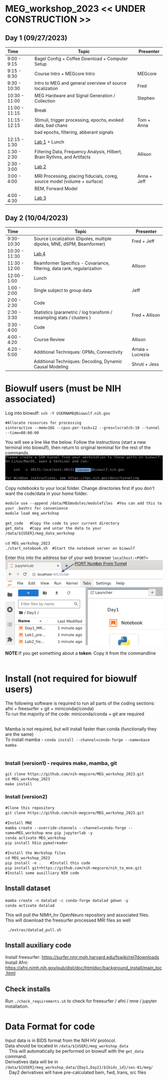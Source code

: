 # MEG_workshop_2023  << UNDER CONSTRUCTION >>

## Day 1 (09/27/2023)
| Time  | Topic | Presenter |
| :---- | ---- | ---- |
| 9:00 - 9:15 | Bagel Config + Coffee Download + Computer Setup |
| 9:15 - 9:30 | Course Intro + MEGcore Intro | MEGcore |
| 9:30 - 10:30 | Intro to MEG and general overview of source localization | Fred |
| 10:30 - 11:00 | MEG Hardware and Signal Generation / Collection | Stephen | 
| 11:00 - 11:15 | Break
| 11:15 - 12:15 | Stimuli, trigger processing, epochs, evoked data, bad chans | Tom + Anna |
|  |  bad epochs, filtering, abberant signals | 
| 12:15 - 1:30 | [Lab 1](https://github.com/nih-megcore/MEG_workshop_2023/blob/main/Day1/Lab1_preprocessing.ipynb) + Lunch | 
| 1:30 - 2:30 | Filtering Data, Frequency Analysis, Hilbert, Brain Rythms, and Artifacts | Allison | 
| 2:30 - 3:00 | [Lab 2](https://github.com/nih-megcore/MEG_workshop_2023/blob/main/Day1/Lab2_frequency_analysis.ipynb) |
| 3:00 - 4:00 | MRI Processing, placing fiducials, coreg, source model (volume + surface) | Anna + Jeff |
| | BEM, Forward Model | 
| 4:00 - 4:30 | [Lab 3](https://github.com/nih-megcore/MEG_workshop_2023/blob/main/Day1/Lab3_MRI_processing.ipynb) |

## Day 2 (10/04/2023)
| Time  | Topic | Presenter |
| :---- | ---- | ---- |
| 9:30-10:30 | Source Localization (Dipoles, multiple dipoles, MNE, dSPM, Beamformer) | Fred + Jeff | 
| 10:30 - 11:30 | [Lab 4](https://github.com/nih-megcore/MEG_workshop_2023/blob/main/Day2/Lab4_SourceLocalization.ipynb) | 
| 11:30 - 12:00 | Beamformer Specifics - Covariance, filtering, data rank, regularization | Allison |
| 12:00 - 1:00| Lunch |
| 1:00 - 2:00 | Single subject to group data | Jeff |
| 2:00 - 2:30 | Code |
| 2:30 - 3:30 | Statistics (parametric / log transform / resampling stats / clusters ) | Fred + Allison |
| 3:30 - 4:00 | Code | 
| 4:00 - 4:20 | Course Review | Allison |
| 4:20 - 5:00 | Additional Techniques: OPMs,  Connectivity | Amaia + Lucrezia |
| | Additional Techniques: Decoding, Dynamic Causal Modeling | Shruti + Jess |

# Biowulf users (must be NIH associated)
Log into biowulf:  `ssh -Y USERNAME@biowulf.nih.gov`
```
#Allocate resources for processing
sinteractive --mem=16G --cpus-per-task=12 --gres=lscratch:10 --tunnel --time=08:00:00
```
You will see a line like the below. Follow the instructions (start a new terminal into biowulf), then return to original terminal for the rest of the commands.
![Tunnel](extras/images/tunnel_prompt.png)

Copy notebooks to your local folder.  Change directories first if you don't want the code/data in your home folder.
```
module use --append /data/MEGmodules/modulefiles  #You can add this to your .bashrc for convenience
module load meg_workshop

get_code   #Copy the code to your current directory
get_data   #Copy and untar the data to your /data/${USER}/meg_data_workshop

cd MEG_workshop_2023 
./start_notebook.sh  #Start the notebook server on biowulf
```

Enter this into the address bar of your web browser `localhost:<PORT>` <br>
![JupyterLogin](extras/images/Jupyter_login.png)

**NOTE**:If you get something about a **token**: Copy it from the commandline<br><br>

# Install (not required for biowulf users)
The following software is required to run all parts of the coding sections: afni + freesurfer + git + miniconda(/conda) <br>
To run the majority of the code: miniconda/conda + git are required <br><br>

Mamba is not required, but will install faster than conda (functionally they are the same) <br>
To install mamba - `conda install --channel=conda-forge --name=base mamba`
<br><br>
### Install (version1) - requires make, mamba, git
```
git clone https://github.com/nih-megcore/MEG_workshop_2023.git
cd MEG_workshop_2023
make install 
```

### Install (version2) 
```
#Clone this repository
git clone https://github.com/nih-megcore/MEG_workshop_2023.git

#Install MNE
mamba create --override-channels --channel=conda-forge --name=MEG_workshop mne pip jupyterlab -y
conda activate MEG_workshop
pip install h5io pymatreader

#Install the Workshop files
cd MEG_workshop_2023
pip install -e .    #Install this code
pip install git+https://github.com/nih-megcore/nih_to_mne.git  #Install some auxilliary NIH code
```

## Install dataset
```
mamba create -n datalad -c conda-forge datalad gdown -y
conda activate datalad
```
This will pull the NIMH_hv OpenNeuro repository and associated files. <br>
This will download the freesurfer processed MRI files as well
```
 ./extras/datalad_pull.sh
```

## Install auxiliary code
Install freesurfer: https://surfer.nmr.mgh.harvard.edu/fswiki/rel7downloads <br>
Install Afni: https://afni.nimh.nih.gov/pub/dist/doc/htmldoc/background_install/main_toc.html <br>


## Check installs
Run `./check_requirements.sh` to check for freesurfer / afni / mne / jupyter installation.

# Data Format for code
Input data is in BIDS format from the NIH HV protocol. <br>
Data should be located in `/data/${USER}/meg_workshop_data` <br>
&nbsp;&nbsp; This will automatically be performed on biowulf with the `get_data` command. <br>
Derivatives data will be in `/data/${USER}/meg_workshop_data/{Day1,Day2}/${bids_id}/ses-01/meg/` <br>
&nbsp;&nbsp; Day2 derivatives will have pre-calculated bem, fwd, trans, src files <br>
